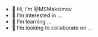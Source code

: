 - 👋 Hi, I’m @MSMaksimov
- 👀 I’m interested in ...
- 🌱 I’m learning ...
- 💞️ I’m looking to collaborate on ...
<!---
MSMaksimov/MSMaksimov is a ✨ special ✨ repository because its `README.md` (this file) appears on your GitHub profile.
You can click the Preview link to take a look at your change.
--->
